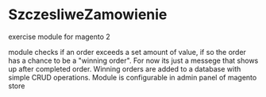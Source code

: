 # SzczesliweZamowienie
exercise module for magento 2

module checks if an order exceeds a set amount of value, if so the order has a chance to be a "winning order".
For now its just a messege that shows up after completed order.
Winning orders are added to a database with simple CRUD operations.
Module is configurable in admin panel of magento store
